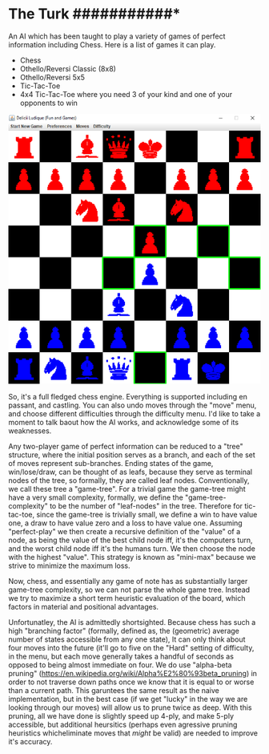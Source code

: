 # The Turk ###########*

An AI which has been taught to play a variety of games of perfect information including Chess. Here is a list of games it can play.

<ul>
<li>Chess</li>
<li>Othello/Reversi Classic (8x8)</li>
<li>Othello/Reversi 5x5</li>
<li>Tic-Tac-Toe</li>
<li>4x4 Tic-Tac-Toe where you need 3 of your kind and one of your opponents to win</li>
</ul>

![alt tag](https://github.com/rjhunjhunwala/AI/blob/master/Screenshot.gif)

So, it's a full fledged chess engine. Everything is supported including en passant, and castling. You can also undo moves through the "move" menu, and choose different difficulties through the difficulty menu. I'd like to take a moment to talk baout how the AI works, and acknowledge some of its weaknesses.

Any two-player game of perfect information can be reduced to a "tree" structure, where the initial position serves as a branch, and each of the set of moves represent sub-branches. Ending states of the game, win/lose/draw, can be thought of as leafs, because they serve as terminal nodes of the tree, so formally, they are called leaf nodes. Conventionally, we call these tree a "game-tree". For a trivial game the game-tree might have a very small complexity, formally, we define the "game-tree-complexity" to be the number of "leaf-nodes" in the tree. Therefore for tic-tac-toe, since the game-tree is trivially small, we define a win to have value one, a draw to have value zero and a loss to have value one. Assuming "perfect-play" we then create a recursive definition of the "value" of a node, as being the value of the best child node iff, it's the computers turn, and the worst child node iff it's the humans turn. We then choose the node with the highest "value". This strategy is known as "mini-max" because we strive to minimize the maximum loss.

Now, chess, and essentially any game of note has as substantially larger game-tree complexity, so we can not parse the whole game tree. Instead we try to maximize a short term heuristic evaluation of the board, which factors in material and positional advantages.

Unfortunatley, the AI is admittedly shortsighted. Because chess has such a high "branching factor" (formally, defined as, the (geometric) average number of states accessible from any one state), It can only think about four moves into the future (it'll go to five on the "Hard" setting of difficulty, in the menu, but each move generally takes a handful of seconds as opposed to being almost immediate on four. We do use "alpha-beta pruning" (https://en.wikipedia.org/wiki/Alpha%E2%80%93beta_pruning) in order to not traverse down paths once we know that it is equal to or worse than a current path. This garuntees the same result as the naive implementation, but in the best case (if we get "lucky" in the way we are looking through our moves) will allow us to prune twice as deep. With this pruning, all we have done is slightly speed up 4-ply, and make 5-ply accessible, but additional heursitics (perhaps even agressive pruning heuristics whicheliminate moves that *might* be valid) are needed to improve it's accuracy.
